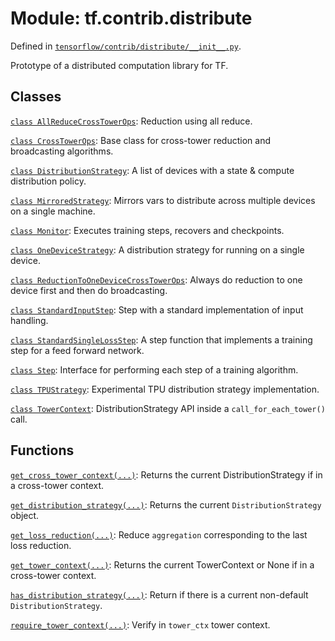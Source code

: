 <div itemscope itemtype="http://developers.google.com/ReferenceObject">
<meta itemprop="name" content="tf.contrib.distribute" />
</div>

# Module: tf.contrib.distribute



Defined in [`tensorflow/contrib/distribute/__init__.py`](https://www.tensorflow.org/code/tensorflow/contrib/distribute/__init__.py).

Prototype of a distributed computation library for TF.

## Classes

[`class AllReduceCrossTowerOps`](../../tf/contrib/distribute/AllReduceCrossTowerOps.md): Reduction using all reduce.

[`class CrossTowerOps`](../../tf/contrib/distribute/CrossTowerOps.md): Base class for cross-tower reduction and broadcasting algorithms.

[`class DistributionStrategy`](../../tf/contrib/distribute/DistributionStrategy.md): A list of devices with a state & compute distribution policy.

[`class MirroredStrategy`](../../tf/contrib/distribute/MirroredStrategy.md): Mirrors vars to distribute across multiple devices on a single machine.

[`class Monitor`](../../tf/contrib/distribute/Monitor.md): Executes training steps, recovers and checkpoints.

[`class OneDeviceStrategy`](../../tf/contrib/distribute/OneDeviceStrategy.md): A distribution strategy for running on a single device.

[`class ReductionToOneDeviceCrossTowerOps`](../../tf/contrib/distribute/ReductionToOneDeviceCrossTowerOps.md): Always do reduction to one device first and then do broadcasting.

[`class StandardInputStep`](../../tf/contrib/distribute/StandardInputStep.md): Step with a standard implementation of input handling.

[`class StandardSingleLossStep`](../../tf/contrib/distribute/StandardSingleLossStep.md): A step function that implements a training step for a feed forward network.

[`class Step`](../../tf/contrib/distribute/Step.md): Interface for performing each step of a training algorithm.

[`class TPUStrategy`](../../tf/contrib/distribute/TPUStrategy.md): Experimental TPU distribution strategy implementation.

[`class TowerContext`](../../tf/contrib/distribute/TowerContext.md): DistributionStrategy API inside a `call_for_each_tower()` call.

## Functions

[`get_cross_tower_context(...)`](../../tf/contrib/distribute/get_cross_tower_context.md): Returns the current DistributionStrategy if in a cross-tower context.

[`get_distribution_strategy(...)`](../../tf/contrib/distribute/get_distribution_strategy.md): Returns the current `DistributionStrategy` object.

[`get_loss_reduction(...)`](../../tf/contrib/distribute/get_loss_reduction.md): Reduce `aggregation` corresponding to the last loss reduction.

[`get_tower_context(...)`](../../tf/contrib/distribute/get_tower_context.md): Returns the current TowerContext or None if in a cross-tower context.

[`has_distribution_strategy(...)`](../../tf/contrib/distribute/has_distribution_strategy.md): Return if there is a current non-default `DistributionStrategy`.

[`require_tower_context(...)`](../../tf/contrib/distribute/require_tower_context.md): Verify in `tower_ctx` tower context.

